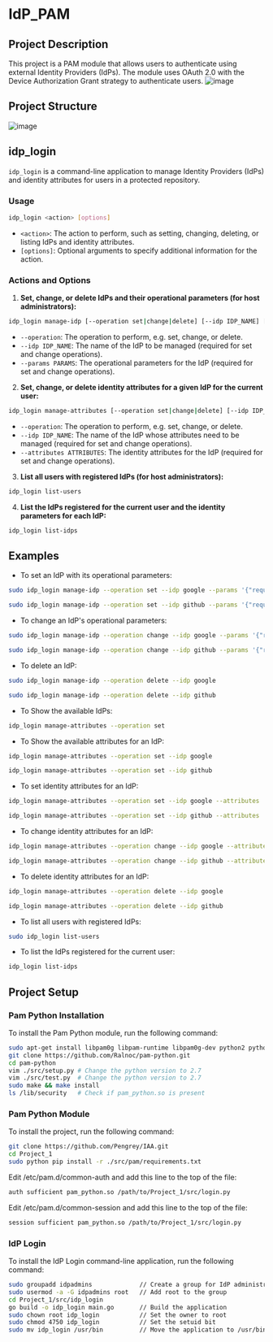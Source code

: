 # IdP_PAM

## Project Description
This project is a PAM module that allows users to authenticate using external Identity Providers (IdPs). The module uses OAuth 2.0 with the Device Authorization Grant strategy to authenticate users.
![image](https://github.com/Pengrey/IdP_PAM/assets/55480558/2c615691-ff64-4d13-9fa8-8f788386eb54)

## Project Structure
![image](https://user-images.githubusercontent.com/55480558/236838210-94a208ed-cb80-4018-b231-7d62e018d949.png)

## idp_login
`idp_login` is a command-line application to manage Identity Providers (IdPs) and identity attributes for users in a protected repository.

### Usage
```bash
idp_login <action> [options]
```
- `<action>`: The action to perform, such as setting, changing, deleting, or listing IdPs and identity attributes.
- `[options]`: Optional arguments to specify additional information for the action.

### Actions and Options

1. **Set, change, or delete IdPs and their operational parameters (for host administrators):**

```bash
idp_login manage-idp [--operation set|change|delete] [--idp IDP_NAME] [--params PARAMS]
```

- `--operation`: The operation to perform, e.g. set, change, or delete.
- `--idp IDP_NAME`: The name of the IdP to be managed (required for set and change operations).
- `--params PARAMS`: The operational parameters for the IdP (required for set and change operations).

2. **Set, change, or delete identity attributes for a given IdP for the current user:**

```bash
idp_login manage-attributes [--operation set|change|delete] [--idp IDP_NAME] [--attributes ATTRIBUTES]
```

- `--operation`: The operation to perform, e.g. set, change, or delete.
- `--idp IDP_NAME`: The name of the IdP whose attributes need to be managed (required for set and change operations).
- `--attributes ATTRIBUTES`: The identity attributes for the IdP (required for set and change operations).

3. **List all users with registered IdPs (for host administrators):**

```bash
idp_login list-users
```

4. **List the IdPs registered for the current user and the identity parameters for each IdP:**

```bash
idp_login list-idps
```

## Examples

- To set an IdP with its operational parameters:

```bash
sudo idp_login manage-idp --operation set --idp google --params '{"request_url":"https://accounts.google.com/o/oauth2/device/code","request_arguments":{"client_id":"","scope":""},"user_url":"https://accounts.google.com/o/oauth2/device/usercode","poll_url":"https://accounts.google.com/o/oauth2/token","poll_arguments":{"client_id":"","client_secret":"","device_code":"","grant_type":""}}'
```

```bash
sudo idp_login manage-idp --operation set --idp github --params '{"request_url":"https://github.com/login/device/code","request_arguments":{"client_id":"","scope":""},"user_url":"https://github.com/login/device","poll_url":"https://github.com/login/oauth/access_token","poll_arguments":{"client_id":"","device_code":"","grant_type":""}}'
```

- To change an IdP's operational parameters:

```bash
sudo idp_login manage-idp --operation change --idp google --params '{"request_url":"https://accounts.google.com/o/oauth2/device/code","request_arguments":{"client_id":"","scope":""},"user_url":"https://accounts.google.com/o/oauth2/device/usercode","poll_url":"https://accounts.google.com/o/oauth2/token","poll_arguments":{"client_id":"","client_secret":"","device_code":"","grant_type":""}}'
```

```bash
sudo idp_login manage-idp --operation change --idp github --params '{"request_url":"https://github.com/login/device/code","request_arguments":{"client_id":"","scope":""},"user_url":"","poll_url":"https://github.com/login/oauth/access_token","poll_arguments":{"client_id":"","device_code":"","grant_type":""}}'
```

- To delete an IdP:

```bash
sudo idp_login manage-idp --operation delete --idp google
```

```bash
sudo idp_login manage-idp --operation delete --idp github
```

- To Show the available IdPs:

```bash
idp_login manage-attributes --operation set
```

- To Show the available attributes for an IdP:

```bash
idp_login manage-attributes --operation set --idp google
```

```bash
idp_login manage-attributes --operation set --idp github
```

- To set identity attributes for an IdP:

```bash
idp_login manage-attributes --operation set --idp google --attributes '{"request_url":"https://accounts.google.com/o/oauth2/device/code","request_arguments":{"client_id":"[REDACTED]","scope":"https://www.googleapis.com/auth/userinfo.email"},"user_url":"https://accounts.google.com/o/oauth2/device/usercode","poll_url":"https://accounts.google.com/o/oauth2/token","poll_arguments":{"client_id":"[REDACTED]","client_secret":"[REDACTED]","device_code":"","grant_type":"urn:ietf:params:oauth:grant-type:device_code"}}'
```

```bash
idp_login manage-attributes --operation set --idp github --attributes '{"request_url":"https://github.com/login/device/code","request_arguments":{"client_id":"[REDACTED]","scope":"user:email"},"user_url":"https://github.com/login/device","poll_url":"https://github.com/login/oauth/access_token","poll_arguments":{"client_id":"[REDACTED]","device_code":"","grant_type":"urn:ietf:params:oauth:grant-type:device_code"}}'
```

- To change identity attributes for an IdP:

```bash
idp_login manage-attributes --operation change --idp google --attributes '{"request_url":"https://accounts.google.com/o/oauth2/device/code","request_arguments":{"client_id":"[REDACTED]","scope":"https://www.googleapis.com/auth/userinfo.email"},"user_url":"https://accounts.google.com/o/oauth2/device/usercode","poll_url":"https://accounts.google.com/o/oauth2/token","poll_arguments":{"client_id":"[REDACTED]","client_secret":"[REDACTED]","device_code":"","grant_type":"urn:ietf:params:oauth:grant-type:device_code"}}'
```

```bash
idp_login manage-attributes --operation change --idp github --attributes '{"request_url":"https://github.com/login/device/code","request_arguments":{"client_id":"[REDACTED]","scope":"user:email"},"user_url":"https://github.com/login/device","poll_url":"https://github.com/login/oauth/access_token","poll_arguments":{"client_id":"[REDACTED]","device_code":"","grant_type":"urn:ietf:params:oauth:grant-type:device_code"}}'
```

- To delete identity attributes for an IdP:

```bash
idp_login manage-attributes --operation delete --idp google
```

```bash
idp_login manage-attributes --operation delete --idp github
```


- To list all users with registered IdPs:

```bash
sudo idp_login list-users
```

- To list the IdPs registered for the current user:

```bash
idp_login list-idps
```

## Project Setup
### Pam Python Installation
To install the Pam Python module, run the following command:
```bash
sudo apt-get install libpam0g libpam-runtime libpam0g-dev python2 python2-dev
git clone https://github.com/Ralnoc/pam-python.git
cd pam-python
vim ./src/setup.py # Change the python version to 2.7
vim ./src/test.py  # Change the python version to 2.7
sudo make && make install
ls /lib/security   # Check if pam_python.so is present
```

### Pam Python Module
To install the project, run the following command:
```bash
git clone https://github.com/Pengrey/IAA.git
cd Project_1
sudo python pip install -r ./src/pam/requirements.txt
```

Edit /etc/pam.d/common-auth and add this line to the top of the file:
```bash
auth sufficient pam_python.so /path/to/Project_1/src/login.py
```

Edit /etc/pam.d/common-session and add this line to the top of the file:
```bash
session	sufficient pam_python.so /path/to/Project_1/src/login.py
```

### IdP Login
To install the IdP Login command-line application, run the following command:
```bash
sudo groupadd idpadmins             // Create a group for IdP administrators
sudo usermod -a -G idpadmins root   // Add root to the group
cd Project_1/src/idp_login
go build -o idp_login main.go       // Build the application
sudo chown root idp_login           // Set the owner to root
sudo chmod 4750 idp_login           // Set the setuid bit
sudo mv idp_login /usr/bin          // Move the application to /usr/bin
```

